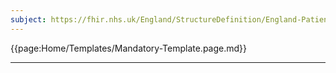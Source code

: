 ```yaml
---
subject: https://fhir.nhs.uk/England/StructureDefinition/England-Patient-PDS
---
```


{{page:Home/Templates/Mandatory-Template.page.md}}


---

